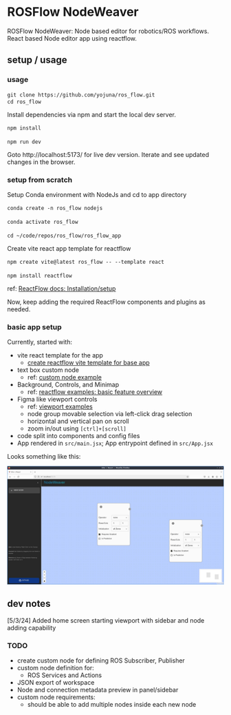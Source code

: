 # ROSFlow NodeWeaver

ROSFlow NodeWeaver: Node based editor for robotics/ROS workflows. React based Node editor app using reactflow.

## setup / usage

### usage

```
git clone https://github.com/yojuna/ros_flow.git
cd ros_flow
```

Install dependencies via npm and start the local dev server. 
```
npm install

npm run dev
```
Goto http://localhost:5173/ for live dev version. 
Iterate and see updated changes in the browser.

### setup from scratch

Setup Conda environment with NodeJs and cd to app directory
```
conda create -n ros_flow nodejs

conda activate ros_flow

cd ~/code/repos/ros_flow/ros_flow_app
```

Create vite react app template for reactflow
```
npm create vite@latest ros_flow -- --template react

npm install reactflow
```
ref: [ReactFlow docs: Installation/setup](https://reactflow.dev/learn#installation)

Now, keep adding the required ReactFlow components and plugins as needed.

### basic app setup

Currently, started with:

- vite react template for the app
    -  [create reactflow vite template for base app](https://reactflow.dev/learn#installation)
- text box custom node
    - ref: [custom node example](https://reactflow.dev/learn/customization/custom-nodes)
- Background, Controls, and Minimap
    - ref: [reactflow examples: basic feature overview](https://reactflow.dev/examples)
- Figma like viewport controls
    - ref: [viewport examples](https://reactflow.dev/learn/concepts/the-viewport#figma-like-viewport-controls)
    - node group movable selection via left-click drag selection
    - horizontal and vertical pan on scroll
    - zoom in/out using `[ctrl]+[scroll]`
- code split into components and config files
- App rendered in `src/main.jsx`; App entrypoint defined in `src/App.jsx`

Looks something like this:

![reactflow basic app home screen with sidebar](./public/images/sidebar_basic.jpg)


## dev notes

[5/3/24] Added home screen starting viewport with sidebar and node adding capability

### TODO

- create custom node for defining ROS Subscriber, Publisher
- custom node definition for:
    - ROS Services and Actions 
- JSON export of workspace
- Node and connection metadata preview in panel/sidebar
- custom node requirements:
    - should be able to add multiple nodes inside each new node
    
